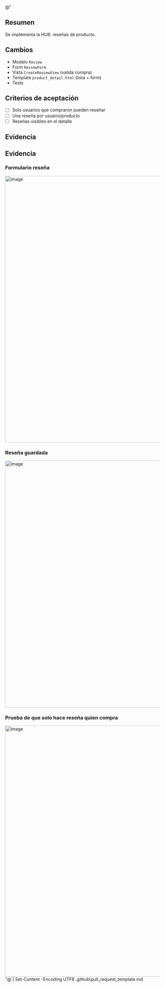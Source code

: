 @"
## Resumen
Se implementa la HU6: reseñas de producto.

## Cambios
- Modelo `Review`
- Form `ReviewForm`
- Vista `CreateReviewView` (valida compra)
- Template `product_detail.html` (lista + form)
- Tests

## Criterios de aceptación
- [ ] Solo usuarios que compraron pueden reseñar
- [ ] Una reseña por usuario/producto
- [ ] Reseñas visibles en el detalle

## Evidencia
## Evidencia
### Formulario reseña
<img width="947" height="866" alt="image" src="https://github.com/user-attachments/assets/17986344-a7b4-44bb-a8a7-f6e1ddf1bd43" />

### Reseña guardada
<img width="957" height="802" alt="image" src="https://github.com/user-attachments/assets/048cc5c7-6a5d-4223-9873-b96369e85288" />

### Prueba de que solo hace reseña quien compra
<img width="941" height="815" alt="image" src="https://github.com/user-attachments/assets/a6ce863a-d222-428b-a4f4-c5bdd93bfcab" />
"@ | Set-Content -Encoding UTF8 .github\pull_request_template.md
